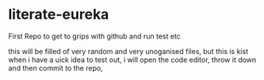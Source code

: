 # literate-eureka
First Repo to get to grips with github and run test etc


this will be filled of very random and very unoganised files, but this is kist when i have a uick idea to test out, i will open the code editor, throw it down and then commit to the repo, 
